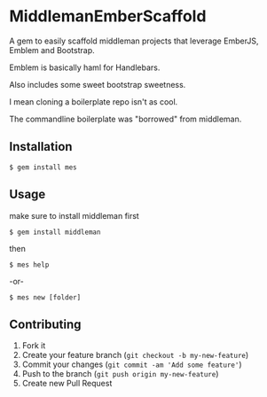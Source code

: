 # MiddlemanEmberScaffold

A gem to easily scaffold middleman projects that leverage EmberJS, Emblem and Bootstrap. 

Emblem is basically haml for Handlebars.

Also includes some sweet bootstrap sweetness.

I mean cloning a boilerplate repo isn't as cool.

The commandline boilerplate was "borrowed" from middleman.

## Installation

    $ gem install mes

## Usage

make sure to install middleman first

    $ gem install middleman

then 

    $ mes help


-or-

    $ mes new [folder]



## Contributing

1. Fork it
2. Create your feature branch (`git checkout -b my-new-feature`)
3. Commit your changes (`git commit -am 'Add some feature'`)
4. Push to the branch (`git push origin my-new-feature`)
5. Create new Pull Request
